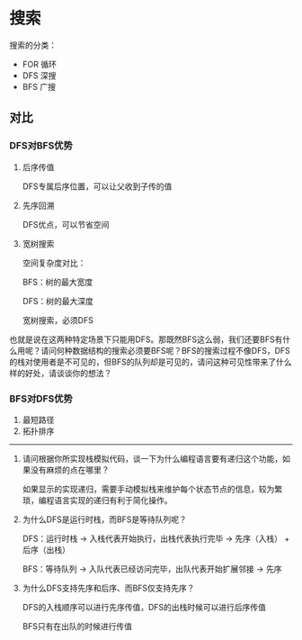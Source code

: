 # 搜索

搜索的分类：

- FOR 循环
- DFS 深搜
- BFS 广搜

## 对比

### DFS对BFS优势

1. 后序传值

   DFS专属后序位置，可以让父收到子传的值

2. 先序回溯

   DFS优点，可以节省空间

3. 宽树搜索

   空间复杂度对比：

   BFS：树的最大宽度

   DFS：树的最大深度

   宽树搜索，必须DFS

也就是说在这两种特定场景下只能用DFS。那既然BFS这么弱，我们还要BFS有什么用呢？请问何种数据结构的搜索必须要BFS呢？BFS的搜索过程不像DFS，DFS的栈对使用者是不可见的，但BFS的队列却是可见的，请问这种可见性带来了什么样的好处，请谈谈你的想法？

### BFS对DFS优势

1. 最短路径
2. 拓扑排序

---

1. 请问根据你所实现栈模拟代码，谈一下为什么编程语言要有递归这个功能，如果没有麻烦的点在哪里？

   如果显示的实现递归，需要手动模拟栈来维护每个状态节点的信息，较为繁琐，编程语言实现的递归有利于简化操作。
   
2. 为什么DFS是运行时栈，而BFS是等待队列呢？
	
	DFS：运行时栈 → 入栈代表开始执行，出栈代表执行完毕  → 先序（入栈） + 后序（出栈）
	
	BFS：等待队列 → 入队代表已经访问完毕，出队代表开始扩展邻接  → 先序
	
3. 为什么DFS支持先序和后序、而BFS仅支持先序？
	
	DFS的入栈顺序可以进行先序传值，DFS的出栈时候可以进行后序传值
	
	BFS只有在出队的时候进行传值
